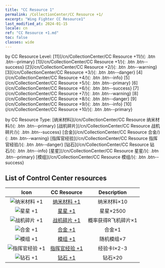 ```yaml
---
title: "CC Resource 1"
permalink: /CollectionCenter/CC Resource +1/
excerpt: "Wing Fighter CC Resource1"
last_modified_at: 2024-01-15
locale: cn
ref: "CC Resource +1.md"
toc: false
classes: wide
---
```


  by CC Resource Level:  [11](/cn/CollectionCenter/CC Resource +11/){: .btn .btn--primary}   [1](/cn/CollectionCenter/CC Resource +1/){: .btn .btn--success}   [2](/cn/CollectionCenter/CC Resource +2/){: .btn .btn--warning}   [3](/cn/CollectionCenter/CC Resource +3/){: .btn .btn--danger}   [4](/cn/CollectionCenter/CC Resource +4/){: .btn .btn--info}   [5](/cn/CollectionCenter/CC Resource +5/){: .btn .btn--primary}   [6](/cn/CollectionCenter/CC Resource +6/){: .btn .btn--success}   [7](/cn/CollectionCenter/CC Resource +7/){: .btn .btn--warning}   [8](/cn/CollectionCenter/CC Resource +8/){: .btn .btn--danger}   [9](/cn/CollectionCenter/CC Resource +9/){: .btn .btn--info}   [10](/cn/CollectionCenter/CC Resource +10/){: .btn .btn--primary} 

  by CC Resource Type:  [纳米材料](/cn/CollectionCenter/CC Resource 纳米材料/){: .btn .btn--primary}   [战机碎片](/cn/CollectionCenter/CC Resource 战机碎片/){: .btn .btn--success}   [合金](/cn/CollectionCenter/CC Resource 合金/){: .btn .btn--warning}   [指挥官经验](/cn/CollectionCenter/CC Resource 指挥官经验/){: .btn .btn--danger}   [钻石](/cn/CollectionCenter/CC Resource 钻石/){: .btn .btn--info}   [星星](/cn/CollectionCenter/CC Resource 星星/){: .btn .btn--primary}   [模组](/cn/CollectionCenter/CC Resource 模组/){: .btn .btn--success} 

## List of Control Center resources

  |   Icon |      CC Resource        |   Description   |
  |:------:|:---------------:|:---------------:|
  | ![纳米材料 +1](/images/cc/CC_Nano_Material_1_p.png) | [纳米材料 +1](/cn/CollectionCenter/纳米材料_1/) | 纳米材料×10 |
  | ![星星 +1](/images/cc/CC_Star_1_p.png) | [星星 +1](/cn/CollectionCenter/星星_1/) | 星星×2500 |
  | ![战机碎片 +1](/images/cc/CC_Fighter_Shard_1_p.png) | [战机碎片 +1](/cn/CollectionCenter/战机碎片_1/) | 概率获得R飞机碎片×1 |
  | ![合金 +1](/images/cc/CC_Alloy_Plate_1_p.png) | [合金 +1](/cn/CollectionCenter/合金_1/) | 合金×1 |
  | ![模组 +1](/images/cc/CC_Module_1_p.png) | [模组 +1](/cn/CollectionCenter/模组_1/) | 随机模组×7 |
  | ![指挥官经验 +1](/images/cc/CC_Commander_EXP_Card_1_p.png) | [指挥官经验 +1](/cn/CollectionCenter/指挥官经验_1/) | 经验卡I×2-3 |
  | ![钻石 +1](/images/cc/CC_Diamond_1_p.png) | [钻石 +1](/cn/CollectionCenter/钻石_1/) | 钻石×20 |
